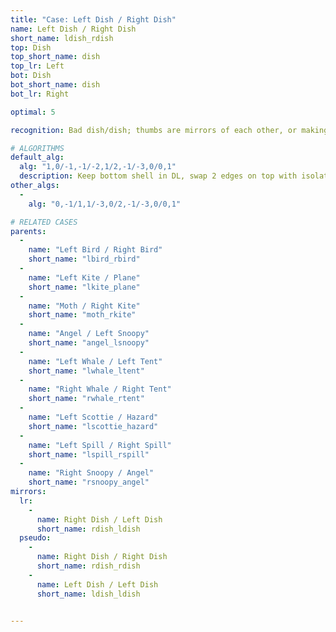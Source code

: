 ```yaml
---
title: "Case: Left Dish / Right Dish"
name: Left Dish / Right Dish
short_name: ldish_rdish
top: Dish
top_short_name: dish
top_lr: Left
bot: Dish
bot_short_name: dish
bot_lr: Right

optimal: 5

recognition: Bad dish/dish; thumbs are mirrors of each other, or making a kite on one face forms plane on the other

# ALGORITHMS
default_alg:
  alg: "1,0/-1,-1/-2,1/2,-1/-3,0/0,1"
  description: Keep bottom shell in DL, swap 2 edges on top with isolated corner on bottom to form bird/bird.
other_algs:
  -
    alg: "0,-1/1,1/-3,0/2,-1/-3,0/0,1"

# RELATED CASES
parents:
  -
    name: "Left Bird / Right Bird"
    short_name: "lbird_rbird"
  -
    name: "Left Kite / Plane"
    short_name: "lkite_plane"
  -
    name: "Moth / Right Kite"
    short_name: "moth_rkite"
  -
    name: "Angel / Left Snoopy"
    short_name: "angel_lsnoopy"
  -
    name: "Left Whale / Left Tent"
    short_name: "lwhale_ltent"
  -
    name: "Right Whale / Right Tent"
    short_name: "rwhale_rtent"
  -
    name: "Left Scottie / Hazard"
    short_name: "lscottie_hazard"
  -
    name: "Left Spill / Right Spill"
    short_name: "lspill_rspill"
  -
    name: "Right Snoopy / Angel"
    short_name: "rsnoopy_angel"
mirrors:
  lr:
    -
      name: Right Dish / Left Dish
      short_name: rdish_ldish
  pseudo:
    -
      name: Right Dish / Right Dish
      short_name: rdish_rdish
    -
      name: Left Dish / Left Dish
      short_name: ldish_ldish


---
```


